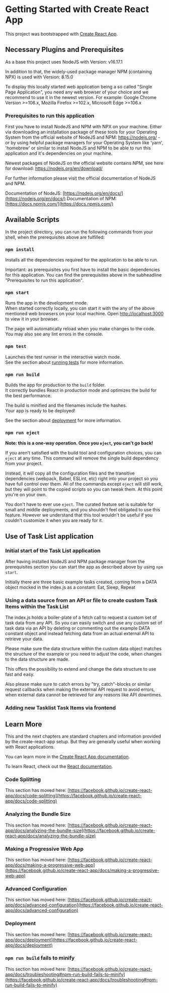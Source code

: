 # Getting Started with Create React App

This project was bootstrapped with [Create React App](https://github.com/facebook/create-react-app).

## Necessary Plugins and Prerequisites

As a base this project uses NodeJS with Version: v16.17.1

In addition to that, the widely-used package manager NPM (containing NPX) is used with Version: 8.15.0 

To display this locally started web application being a so called "Single Page Application", you need any web browser 
of your choice and we recommend to use it in the newest version.
For example: Google Chrome Version >=106.x, Mozilla Firefox >=102.x, Microsoft Edge >=106.x

### Prerequisites to run this application

First you have to install NodeJS and NPM with NPX on your machine. 
Either via downloading an installation package of these tools for your Operating System 
from the official website of NodeJS and NPM: https://nodejs.org/ - or by using helpful package managers
for your Operating System like 'yarn', 'homebrew' or similar to install NodeJS and NPM to be able to run 
this application and it's dependencies on your machine.

Newest packages of NodeJS on the official website contains NPM, see here for download: https://nodejs.org/en/download/

For further information please visit the official documentation of NodeJS and NPM.

Documentation of NodeJS: [https://nodejs.org/en/docs/](https://nodejs.org/en/docs/)
Documentation of NPM: [https://docs.npmjs.com/](https://docs.npmjs.com/)

## Available Scripts

In the project directory, you can run the following commands from your shell, 
when the prerequisites above are fulfilled:

### `npm install`

Installs all the dependencies required for the application to be able to run.

Important: as prerequisites you first have to install the basic dependencies for this application. 
You can find the prerequisites above in the subheadline "Prerequisites to run this application".

### `npm start`

Runs the app in the development mode.\
When started correctly locally, you can start it with the any of the above mentioned web browsers on your local machine.
Open [http://localhost:3000](http://localhost:3000) to view it in your browser.

The page will automatically reload when you make changes to the code.\
You may also see any lint errors in the console.

### `npm test`

Launches the test runner in the interactive watch mode.\
See the section about [running tests](https://facebook.github.io/create-react-app/docs/running-tests) for more information.

### `npm run build`

Builds the app for production to the `build` folder.\
It correctly bundles React in production mode and optimizes the build for the best performance.

The build is minified and the filenames include the hashes.\
Your app is ready to be deployed!

See the section about [deployment](https://facebook.github.io/create-react-app/docs/deployment) for more information.

### `npm run eject`

**Note: this is a one-way operation. Once you `eject`, you can't go back!**

If you aren't satisfied with the build tool and configuration choices, you can `eject` at any time. This command will remove the single build dependency from your project.

Instead, it will copy all the configuration files and the transitive dependencies (webpack, Babel, ESLint, etc) right into your project so you have full control over them. All of the commands except `eject` will still work, but they will point to the copied scripts so you can tweak them. At this point you're on your own.

You don't have to ever use `eject`. The curated feature set is suitable for small and middle deployments, and you shouldn't feel obligated to use this feature. However we understand that this tool wouldn't be useful if you couldn't customize it when you are ready for it.

## Use of Task List application

### Initial start of the Task List application

After having installed NodeJS and NPM package manager from the prerequisites section you can start the app as described above 
by using `npm start`.

Initially there are three basic example tasks created, coming from a DATA object mocked in the index.js as a constant: 
Eat, Sleep, Repeat

### Using a data source from an API or file to create custom Task Items within the Task List

The index.js holds a boiler-plate of a fetch call to request a custom set of task data from any API.
So you can easily switch and use any custom set of task data via an API by deleting or commenting out the example DATA 
constant object and instead fetching data from an actual external API to retrieve your data.

Please make sure the data structure within the custom data object matches the structure of the example or you need to 
adjust the code, when changes to the data structure are made.

This offers the possibility to extend and change the data structure to use fast and easy.

Also please make sure to catch errors by "try, catch"-blocks or similar request callbacks when making 
the external API request to avoid errors, when external data cannot be retrieved for any reasons like API downtimes.

### Adding new Tasklist Task Items via frontend



## Learn More

This and the next chapters are standard chapters and information provided by the create-react-app setup. But they are
generally useful when working with React applications.

You can learn more in the [Create React App documentation](https://facebook.github.io/create-react-app/docs/getting-started).

To learn React, check out the [React documentation](https://reactjs.org/).

### Code Splitting

This section has moved here: [https://facebook.github.io/create-react-app/docs/code-splitting](https://facebook.github.io/create-react-app/docs/code-splitting)

### Analyzing the Bundle Size

This section has moved here: [https://facebook.github.io/create-react-app/docs/analyzing-the-bundle-size](https://facebook.github.io/create-react-app/docs/analyzing-the-bundle-size)

### Making a Progressive Web App

This section has moved here: [https://facebook.github.io/create-react-app/docs/making-a-progressive-web-app](https://facebook.github.io/create-react-app/docs/making-a-progressive-web-app)

### Advanced Configuration

This section has moved here: [https://facebook.github.io/create-react-app/docs/advanced-configuration](https://facebook.github.io/create-react-app/docs/advanced-configuration)

### Deployment

This section has moved here: [https://facebook.github.io/create-react-app/docs/deployment](https://facebook.github.io/create-react-app/docs/deployment)

### `npm run build` fails to minify

This section has moved here: [https://facebook.github.io/create-react-app/docs/troubleshooting#npm-run-build-fails-to-minify](https://facebook.github.io/create-react-app/docs/troubleshooting#npm-run-build-fails-to-minify)
